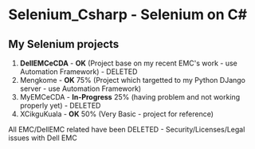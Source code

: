 # Selenium_Csharp - Selenium on C# #

## My Selenium projects

1) **DellEMCeCDA** - **OK** (Project base on my recent EMC's work - use Automation Framework) - DELETED
2) Mengkome - **OK** 75% (Project which targetted to my Python DJango server - use Automation Framework)
3) MyEMCeCDA - **In-Progress** 25% (having problem and not working properly yet) - DELETED
4) XCikguKuala - **OK** 50% (Very Basic - project for reference)

All EMC/DellEMC related have been DELETED - Security/Licenses/Legal issues with Dell EMC
